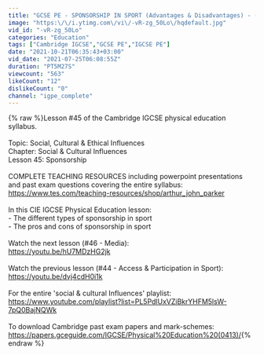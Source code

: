 ```yaml
---
title: "GCSE PE - SPONSORSHIP IN SPORT (Advantages & Disadvantages) - (Social & Cultural Influences - 10.4)"
image: "https:\/\/i.ytimg.com\/vi\/-vR-zg_50Lo\/hqdefault.jpg"
vid_id: "-vR-zg_50Lo"
categories: "Education"
tags: ["Cambridge IGCSE","GCSE PE","IGCSE PE"]
date: "2021-10-21T06:35:43+03:00"
vid_date: "2021-07-25T06:08:55Z"
duration: "PT5M27S"
viewcount: "563"
likeCount: "12"
dislikeCount: "0"
channel: "igpe_complete"
---
```

{% raw %}Lesson #45 of the Cambridge IGCSE physical education syllabus.<br /><br />Topic: Social, Cultural &amp; Ethical Influences<br />Chapter: Social &amp; Cultural Influences<br />Lesson 45: Sponsorship<br /><br />COMPLETE TEACHING RESOURCES including powerpoint presentations and past exam questions covering the entire syllabus: <a rel="nofollow" target="blank" href="https://www.tes.com/teaching-resources/shop/arthur_john_parker">https://www.tes.com/teaching-resources/shop/arthur_john_parker</a><br /><br />In this CIE IGCSE Physical Education lesson:<br />- The different types of sponsorship in sport<br />- The pros and cons of sponsorship in sport<br /><br />Watch the next lesson (#46 - Media): <br /><a rel="nofollow" target="blank" href="https://youtu.be/hU7MDzHG2jk">https://youtu.be/hU7MDzHG2jk</a><br /><br />Watch the previous lesson (#44 - Access &amp; Participation in Sport): <br /><a rel="nofollow" target="blank" href="https://youtu.be/dvj4cdH0i1k">https://youtu.be/dvj4cdH0i1k</a><br /><br />For the entire 'social &amp; cultural Influences' playlist: <a rel="nofollow" target="blank" href="https://www.youtube.com/playlist?list=PL5PdlUxVZiBkrYHFM5lsW-7pQ0BajNQWk">https://www.youtube.com/playlist?list=PL5PdlUxVZiBkrYHFM5lsW-7pQ0BajNQWk</a><br /><br />To download Cambridge past exam papers and mark-schemes:<br /><a rel="nofollow" target="blank" href="https://papers.gceguide.com/IGCSE/Physical%20Education%20(0413)/">https://papers.gceguide.com/IGCSE/Physical%20Education%20(0413)/</a>{% endraw %}

